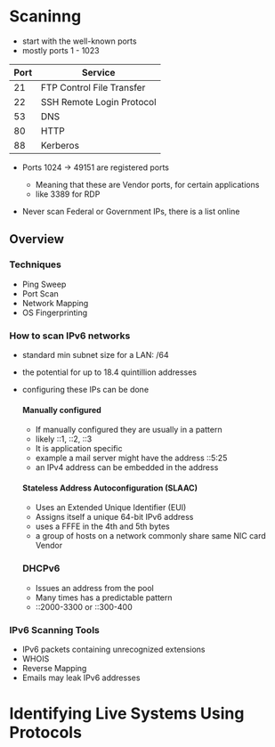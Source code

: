 # Scaninng

- start with the well-known ports
- mostly ports 1 - 1023

| Port | Service |
| ------------- | ------------- |
| 21 | FTP Control File Transfer |
| 22 | SSH Remote Login Protocol |
| 53 | DNS |
| 80 | HTTP |
| 88 | Kerberos |

- Ports 1024 -> 49151 are registered ports
    - Meaning that these are Vendor ports, for certain applications
    - like 3389 for RDP

- Never scan Federal or Government IPs, there is a list online

## Overview

### Techniques

- Ping Sweep
- Port Scan
- Network Mapping
- OS Fingerprinting

### How to scan IPv6 networks

- standard min subnet size for a LAN: /64
- the potential for up to 18.4 quintillion addresses
- configuring these IPs can be done

    #### Manually configured

    - If manually configured they are usually in a pattern
    - likely ::1, ::2, ::3
    - It is application specific
    - example a mail server might have the address ::5:25
    - an IPv4 address can be embedded in the address

    #### Stateless Address Autoconfiguration (SLAAC)

    - Uses an Extended Unique Identifier (EUI)
    - Assigns itself a unique 64-bit IPv6 address
    - uses a FFFE in the 4th and 5th bytes
    - a group of hosts on a network commonly share same NIC card Vendor

    ### DHCPv6

    - Issues an address from the pool
    - Many times has a predictable pattern
    - ::2000-3300 or ::300-400

### IPv6 Scanning Tools

- IPv6 packets containing unrecognized extensions
- WHOIS
- Reverse Mapping
- Emails may leak IPv6 addresses

# Identifying Live Systems Using Protocols